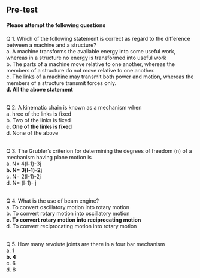 ## <b> Pre-test</b>
#### Please attempt the following questions

Q 1. Which of the following statement is correct as regard to the difference between a machine and a structure?<br>
a. A machine transforms the available energy into some useful work, whereas in a structure no energy is transformed into useful work<br>
b. The parts of a machine move relative to one another, whereas the members of a structure do not move relative to one another.<br>
c. The links of a machine may transmit both power and motion, whereas the members of a structure transmit forces only.<br>
<b>d. All the above statement</b><br><br>

Q 2. A kinematic chain is known as a mechanism when<br>
a. hree of the links is fixed<br>
b. Two of the links is fixed<br>
<b>c. One of the links is fixed</b><br>
d. None of the above<br><br>

Q 3. The Grubler’s criterion for determining the degrees of freedom (n) of a mechanism having plane motion is<br>
a. N= 4(l-1)-3j<br>
<b>b. N= 3(l-1)-2j</b><br>
c. N= 2(l-1)-2j<br>
d. N= (l-1)- j<br><br>

Q 4. What is the use of beam engine?<br>
a. To convert oscillatory motion into rotary motion<br>
b. To convert rotary motion into oscillatory motion<br>
<b>c. To convert rotary motion into reciprocating motion</b><br>
d. To convert reciprocating motion into rotary motion<br><br>

Q 5. How many revolute joints are there in a four bar mechanism<br>
a. 1<br>
<b>b. 4</b><br>
c. 6<br>
d. 8<br><br>
